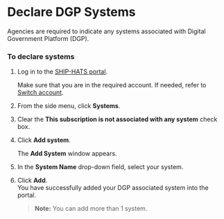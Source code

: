 # Declare DGP Systems

Agencies are required to indicate any systems associated with Digital Government Platform (DGP). 

### To declare systems  
1. Log in to the [SHIP-HATS portal](https://portal.ship.gov.sg/).   

    Make sure that you are in the required account. If needed, refer to [Switch account](manage-account).
1. From the side menu, click **Systems**.
1. Clear the **This subscription is not associated with any system** check box. 

    <!--<kbd>![dgp](./images/nosys.png ':size=100%')</kbd>-->
1. Click **Add system**. 

    The **Add System** window appears.
    
1. In the **System Name** drop-down field, select your system. 

    <!--<kbd>![add sys](./images/addsys.png ':size=100%')</kbd>-->
1. Click **Add**.  
    You have successfully added your DGP associated system into the portal. 
    
    >**Note:** You can add more than 1 system.